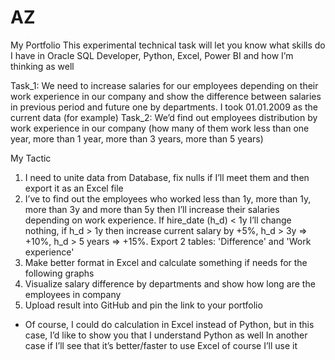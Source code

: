 # AZ
My Portfolio
This experimental technical task will let you know what skills do I have in Oracle SQL Developer, Python, Excel, Power BI and how I’m thinking as well

Task_1: We need to increase salaries for our employees depending on their work experience in our company and show the difference between salaries in previous period and future one by departments. I took 01.01.2009 as the current data (for example) 
Task_2: We’d find out employees distribution by work experience in our company (how many of them work less than one year, more than 1 year, more than 3 years, more than 5 years)

My Tactic
1.	I need to unite data from Database, fix nulls if I’ll meet them and then export it as an Excel file
2.	I’ve to find out the employees who worked less than 1y, more than 1y, more than 3y and more than 5y then I’ll increase their salaries depending on work experience. If hire_date (h_d) < 1y I’ll change nothing, if h_d > 1y then increase current salary by +5%, h_d > 3y => +10%, h_d > 5 years => +15%. Export 2 tables: 'Difference' and 'Work experience'
3.	Make better format in Excel and calculate something if needs for the following graphs
4.	Visualize salary difference by departments and show how long are the employees in company
5.	Upload result into GitHub and pin the link to your portfolio

* Of course, I could do calculation in Excel instead of Python, but in this case, I’d like to show you that I understand Python as well 
In another case if I’ll see that it’s better/faster to use Excel of course I’ll use it
